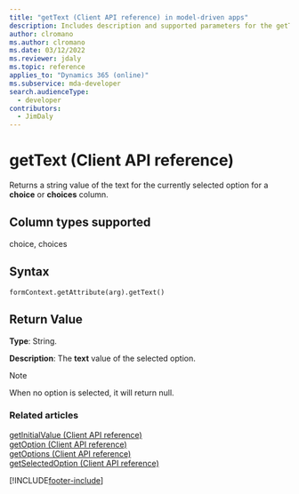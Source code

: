```yaml
---
title: "getText (Client API reference) in model-driven apps"
description: Includes description and supported parameters for the getText method.
author: clromano
ms.author: clromano
ms.date: 03/12/2022
ms.reviewer: jdaly
ms.topic: reference
applies_to: "Dynamics 365 (online)"
ms.subservice: mda-developer
search.audienceType: 
  - developer
contributors:
  - JimDaly
---
```

# getText (Client API reference)

Returns a string value of the text for the currently selected option for a **choice** or **choices** column. 

## Column types supported

choice, choices

## Syntax

`formContext.getAttribute(arg).getText()`

## Return Value

**Type**: String. 

**Description**: The **text** value of the selected option.

> [!NOTE]
> When no option is selected, it will return null.

### Related articles

[getInitialValue (Client API reference)](getInitialValue.md)   
[getOption (Client API reference)](getOption.md)   
[getOptions (Client API reference)](getOptions.md)   
[getSelectedOption (Client API reference)](getSelectedOption.md) 


[!INCLUDE[footer-include](../../../../../includes/footer-banner.md)]

